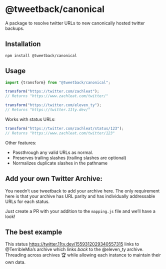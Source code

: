 # @tweetback/canonical

A package to resolve twitter URLs to new canonically hosted twitter backups.

## Installation

```
npm install @tweetback/canonical
```

## Usage

```js
import {transform} from "@tweetback/canonical";

transform("https://twitter.com/zachleat");
// Returns "https://www.zachleat.com/twitter/"

transform("https://twitter.com/eleven_ty");
// Returns "https://twitter.11ty.dev/"
```

Works with status URLs:

```js
transform("https://twitter.com/zachleat/status/123");
// Returns "https://www.zachleat.com/twitter/123"
```

Other features:

* Passthrough any valid URLs as normal.
* Preserves trailing slashes (trailing slashes are optional)
* Normalizes duplicate slashes in the pathname

## Add your own Twitter Archive:

You needn’t use tweetback to add your archive here. The only requirement here is that your archive has URL parity and has individually addressable URLs for each status.

Just create a PR with your addition to the `mapping.js` file and we’ll have a look!

## The best example

This status https://twitter.11ty.dev/1559312029340557315 links to @TerribleMia’s archive which links *back* to the @eleven_ty archive. Threading across archives 🏆 while allowing each instance to maintain their own data.